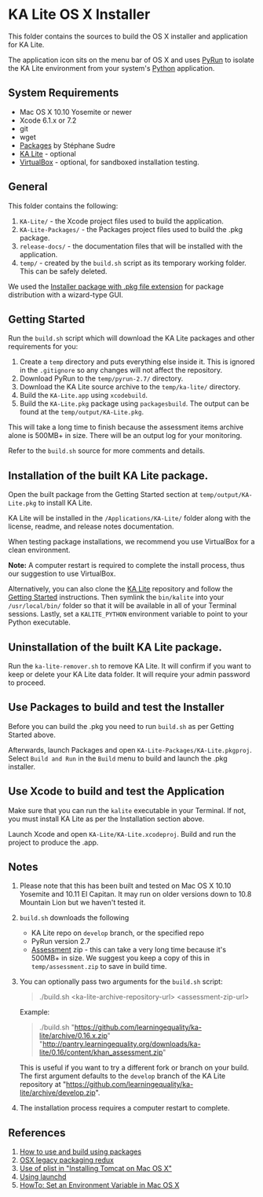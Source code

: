 KA Lite OS X Installer
======================
This folder contains the sources to build the OS X installer and application for KA Lite.

The application icon sits on the menu bar of OS X and uses [PyRun](http://www.egenix.com/products/python/PyRun/) to isolate the KA Lite environment from your system's [Python](https://www.python.org/) application.


## System Requirements

* Mac OS X 10.10 Yosemite or newer
* Xcode 6.1.x or 7.2
* git
* wget
* [Packages](http://s.sudre.free.fr/Software/Packages/about.html) by Stéphane Sudre
* [KA Lite](https://github.com/learningequality/ka-lite/wiki/Getting-started) - optional
* [VirtualBox](https://www.virtualbox.org) - optional, for sandboxed installation testing.


## General 

This folder contains the following:

1. `KA-Lite/` - the Xcode project files used to build the application.
2. `KA-Lite-Packages/` - the Packages project files used to build the .pkg package.
3. `release-docs/` - the documentation files that will be installed with the application.
4. `temp/` - created by the `build.sh` script as its temporary working folder.  This can be safely deleted.

We used the [Installer package with .pkg file extension](https://en.wikipedia.org/wiki/Installer_(OS_X)#Installer_package) for package distribution with a wizard-type GUI.


## Getting Started

Run the `build.sh` script which will download the KA Lite packages and other requirements for you:

1. Create a `temp` directory and puts everything else inside it.  This is ignored in the `.gitignore` so any changes will not affect the repository.
1. Download PyRun to the `temp/pyrun-2.7/` directory.  
1. Download the KA Lite source archive to the `temp/ka-lite/` directory.  
1. Build the `KA-Lite.app` using `xcodebuild`.  
1. Build the `KA-Lite.pkg` package using `packagesbuild`.  The output can be found at the `temp/output/KA-Lite.pkg`.  

This will take a long time to finish because the assessment items archive alone is 500MB+ in size.  There will be an output log for your monitoring.

Refer to the `build.sh` source for more comments and details.


## Installation of the built KA Lite package.

Open the built package from the Getting Started section at `temp/output/KA-Lite.pkg` to install KA Lite.

KA Lite will be installed in the `/Applications/KA-Lite/` folder along with the license, readme, and release notes documentation.

When testing package installations, we recommend you use VirtualBox for a clean environment.

**Note:** A computer restart is required to complete the install process, thus our suggestion to use VirtualBox.

Alternatively, you can also clone the [KA Lite](https://github.com/learningequality/ka-lite) repository and follow the [Getting Started](https://github.com/learningequality/ka-lite/wiki/Getting-started) instructions.  Then symlink the `bin/kalite` into your `/usr/local/bin/` folder so that it will be available in all of your Terminal sessions.  Lastly, set a `KALITE_PYTHON` environment variable to point to your Python executable.


## Uninstallation of the built KA Lite package.

Run the `ka-lite-remover.sh` to remove KA Lite.  It will confirm if you want to keep or delete your KA Lite data folder.  It will require your admin password to proceed.


## Use Packages to build and test the Installer

Before you can build the .pkg you need to run `build.sh` as per Getting Started above.

Afterwards, launch Packages and open `KA-Lite-Packages/KA-Lite.pkgproj`.  Select `Build and Run` in the `Build` menu to build and launch the .pkg installer.


## Use Xcode to build and test the Application

Make sure that you can run the `kalite` executable in your Terminal.  If not, you must install KA Lite as per the Installation section above.

Launch Xcode and open `KA-Lite/KA-Lite.xcodeproj`.  Build and run the project to produce the .app.


## Notes

1. Please note that this has been built and tested on Mac OS X 10.10 Yosemite and 10.11 El Capitan.  It may run on older versions down to 10.8 Mountain Lion but we haven't tested it.
1. `build.sh` downloads the following

    * KA Lite repo on `develop` branch, or the specified repo
    * PyRun version 2.7
    * [Assessment](http://pantry.learningequality.org/downloads/ka-lite/) zip - this can take a very long time because it's 500MB+ in size.  We suggest you keep a copy of this in `temp/assessment.zip` to save in build time.
1. You can optionally pass two arguments for the `build.sh` script:

    > ./build.sh \<ka-lite-archive-repository-url> \<assessment-zip-url>

    Example:

    > ./build.sh "https://github.com/learningequality/ka-lite/archive/0.16.x.zip" "http://pantry.learningequality.org/downloads/ka-lite/0.16/content/khan_assessment.zip"

    This is useful if you want to try a different fork or branch on your build.  The first argument defaults to the `develop` branch of the KA Lite repository at "https://github.com/learningequality/ka-lite/archive/develop.zip".
1. The installation process requires a computer restart to complete.


## References

1. [How to use and build using packages](http://s.sudre.free.fr/Software/documentation/Packages/en/index.html)
1. [OSX legacy packaging redux](http://matthew-brett.github.io/docosx/legacy_package_redux.html)
1. [Use of plist in "Installing Tomcat on Mac OS X"](http://www.joel.lopes-da-silva.com/2008/05/13/installing-tomcat-on-mac-os-x/)
1. [Using launchd](http://trac.buildbot.net/wiki/UsingLaunchd)
1. [HowTo: Set an Environment Variable in Mac OS X](http://www.dowdandassociates.com/blog/content/howto-set-an-environment-variable-in-mac-os-x/)